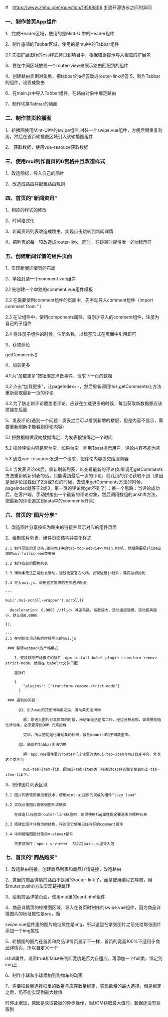 #　https://www.zhihu.com/question/19568896 主流开源协议之间的异同


### 一、制作首页App组件
1、完成Header区域，使用的是Mint-UI中的Header组件

2、制作底部的Tabbar区域，使用的是mui中的Tabbar组件

  2.1  先把扩展图标的css样式拷贝到项目中，根据错误提示导入相应的扩展包

3、要在中间区域放置一个router-view来展示路由匹配到的组件

4、创建路由实例对象后，把tabbar的a标签改成router-link标签
5、制作Tabbar的组件，设置成路由

6、在main.js中导入Tabbar组件，在路由对象中绑定路由

7、制作切换Tabbar的动画

### 二、制作首页轮播图
1、轮播图使用Mint-UI中的swipe组件,封装一个swipe.vue组件，方便后期重复利用，然后在首页轮播图区域引入该轮播图组件

2、 获取数据，使用vue-resouce获取数据

### 三、使用mui制作首页的6宫格并且改造样式
1、改造图标，导入自己的图片

2、改造成路由并配置路由规则


### 四、首页的"新闻资讯"
1、相应的样式的修改

2、时间格式化

3、新闻资讯列表改造成路由，实现点击跳转到新闻详情

4、把列表的每一项改造成router-link，同时，在跳转时提供唯一的id标示符


### 五、创建新闻详情的组件页面
1、实现新闻详情页的布局

2、单独封装一个comment.vue组件

  2.1  先创建一个单独的comment.vue组件模板

  2.2  在需要使用comment组件的页面中，先手动导入comment组件（import comment from ''）

  2.3  在父组件中，使用components属性，将刚才导入的comment组件，注册为自己的子组件

  2.4  将注册子组件的时候，注册名称，以标签形式在页面中引用即可

3、获取评论

  getComments()

4、加载更多

  4.1  为“加载更多”按钮绑定点击事件，请求下一页的数据

  4.2  点击“加载更多”，让pageIndex++，然后重新调用this.getComments();方法重新获取最新一页的评论

  4.3  为了防止新评论覆盖老评论，应该在加载更多的时候，每当获取新数据都应该拼接在后面


5、发表评论(遇到一个问题：发表之后可以看到新增的楼层，但是内容不显示，需要重新刷新才能看到评论内容)

   5.1  把数据框做双向数据绑定，为发表按钮绑定一个时间

   5.2  校验评论内容是否为空，如果为空，则用Toast提示用户，评论内容不能为空

   5.3  通过vue-resource发送一个请求，把评论内容提交给服务器
   
   5.4  当发表评论ok后，重新刷新列表，以查看最新的评论(如果调用getComments方法重新刷新列表的话，只能得到最后一页的评论，前几页的评论获取不到（原因是当评论加载出了2页或3页的时候，去调用getComments方法的时候，pageIndex就等于2或3，第一页的评论就get不到了）；换一个思路：当评论成功后，在客户端，手动拼接出一个最新的评论对象，然后调用数组的unshift方法，把最新的评论追加到data中的comments开头)
  

   ### 六、首页的"图片分享"
   1、改造图片分享按钮为路由的链接并显示对应的组件页面

   2、绘制图片列表，组件页面结构并美化样式

    2.1 制作顶部的滑动条,使用MUI中的tab-top-webview-main.html，然后需要把slide区域的mui-fullscreen类去掉

    2.2 制作底部的图片列表

    2.3 滑动条无法正常触发滑动，通过检查官方文档，发现这是js组件，需要被初始化

    2.4 导入mui.js，调用官方提供的方式去初始化

    ---

    mui('.mui-scroll-wrapper').scroll({

      deceleration: 0.0005 //flick 减速系数，系数越大，滚动速度越慢，滚动距离越小，默认值0.0006

    });

    ---
    2.5 在初始化滑动条的时候导入的mui.js

     ### 移除webpack的严格模式

        1、安装移除严格模式的插件：npm install babel-plugin-transform-remove-strict-mode，然后在.babelrc文件下配
           
        置插件

        {
            "plugins": ["transform-remove-strict-mode"]
          }

     ### 遇到的问题：

          @1、引入mui的顶部滑动条之后，滑动条无法滑动

            解：刚进入图片分享页面的时候，滑动条无法正常工作，经过分析发现，如果要初始化滑动条，必须要等到DOM 元素加载
            
            完毕，所以把初始化滑动条的代码，放到mounted钩子函数里面。

          @2、底部的Tabbar无法切换

            解：app.vue组件里的router-link里的类mui-tab-item与mui自身冲突，修改这个类名为
            
            mui-tab-item-lib，把mui-tab-item类下相关的css样式都复制到mui-tab-item-lib下。

  3、制作图片列表区域

    3.1 图片列表使用懒加载技术，使用mint-ui提供的现成的组件"lazy load"

    3.2 实现点击图片跳转到图片详情页

        在改造li标签成router-link标签时，记得使用tag属性指定要渲染为哪种元素

    3.3 搭建出图片详情页的结构，评论部分使用已经写好的comment组件

    3.4 中间缩略图部分使用v-viewer插件

        先安装插件：npm i v-viewer  然后在main.js里导入包

 ### 七、首页的"商品购买"
   1、改造路由链接，创建商品列表和商品详情链接，改造路由

   2、这里的商品详情的路由不是用的router-link了，而是使用编程式导航，用$router.push()方法实现链接跳转

   3、绘制商品详情页面，使用mui里的card.html组件

   4、商品详情页的轮播图区域，导入在首页时制作的swipe.vue组件，因为商品详情图片的地址属性是src，而
   
   swipe.vue组件里的图片地址属性是img，所以这里在拿到图片之前先给每张图片添加一个img属性

   5、轮播图的图片在首页和商品详情页显示不一样，首页的宽高100%不适用于商品详情页，所以自定义一个
   
   isfull属性，设置true和false来判断宽度是否为自适应，再添加一个full类，绑定到img上

   6、制作小球和小球添加到购物车的动画

   7、需要把数量选择框里的数量与库存数量绑定，实现数量的最大选择，但是绑定之后，仍不能实现到最大数值
   
   时停止增加，原因是获取数据的异步操作，当DOM获取最大值时，数据还没有获取到